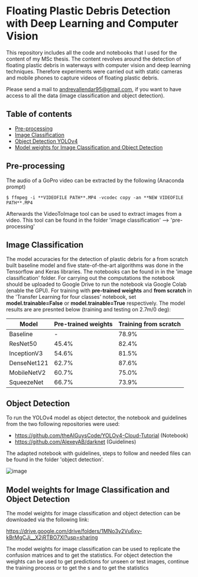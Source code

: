 # Floating Plastic Debris Detection with Deep Learning and Computer Vision
This repository includes all the code and notebooks that I used for the content of my MSc thesis. The content revolves around the detection of floating plastic debris in waterways with computer vision and deep learning techniques. Therefore experiments were carried out with static cameras and mobile phones to capture videos of floating plastic debris. 

Please send a mail to andrevallendar95@gmail.com, if you want to have access to all the data (image classification and object detection).

## Table of contents
* [Pre-processing](#Pre-processing)
* [Image Classification](#Image-Classification)
* [Object Detection YOLOv4](#Object-Detection)
* [Model weights for Image Classification and Object Detection](#Model-weights-for-Image-Classification-and-Object-Detection)
	
## Pre-processing
The audio of a GoPro video can be extracted by the following (Anaconda prompt)

```
$ ffmpeg -i **VIDEOFILE PATH**.MP4 -vcodec copy -an **NEW VIDEOFILE PATH**.MP4
```
Afterwards the VideoToImage tool can be used to extract images from a video. This tool can be found in the folder 'image classification' --> 'pre-processing'

## Image Classification
The model accuracies for the detection of plastic debris for a from scratch built baseline model and five state-of-the-art algorithms was done in the Tensorflow and Keras libraries. The notebooks can be found in in the 'image classification' folder. For carrying out the computations the notebook should be uploaded to Google Drive to run the notebook via Google Colab (enable the GPU). 
For training with **pre-trained weights** and **from scratch** in the 'Transfer Learning for four classes' notebook, set **model.trainable=False** or **model.trainable=True** respectively. 
The model results are are presnted below (training and testing on 2.7m/0 deg):


| Model      | Pre-trained weights | Training from scratch |
| ---------- | ------------------- | -------------------   |
| Baseline   | 		-          |		78.9%      |
| ResNet50   | 		45.4%      |		82.4%	   |
| InceptionV3| 		54.6%      |		81.5%	   |
| DenseNet121| 		62.7%      |		87.6%      |
| MobileNetV2| 		60.7%      |		75.0%      |
| SqueezeNet | 		66.7%      |		73.9%      |

## Object Detection

To run the YOLOv4 model as object detector, the notebook and guidelines from the two following repositories were used:

* https://github.com/theAIGuysCode/YOLOv4-Cloud-Tutorial (Notebook)
* https://github.com/AlexeyAB/darknet (Guidelines)

The adapted notebook with guidelines, steps to follow and needed files can be found in the folder 'object detection'. 

![image](https://user-images.githubusercontent.com/85031780/120117964-4a3e9980-c190-11eb-906b-0631b72fd441.png)

## Model weights for Image Classification and Object Detection

The model weights for image classification and object detection can be downloaded via the following link:

https://drive.google.com/drive/folders/1MNo3y2Vu6xy-kBrMgCJi__X2jRTBO7Xl?usp=sharing

The model weights for image classification can be used to replicate the confusion matrices and to get the statistics. For object detection the weights can be used to get predictions for unseen or test images, continue the training process or to get the s and to get the statistics

